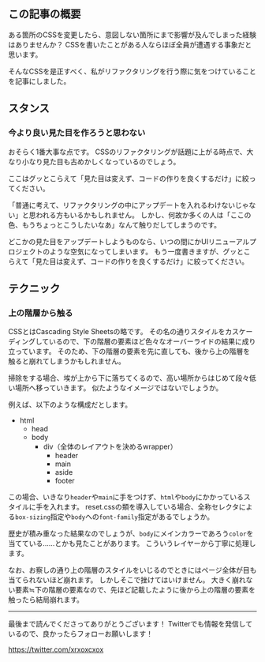 <!--
title:   CSSのリファクタリングにあたって考えること
tags:    CSS,リファクタリング,QiitaEngineerFesta_設計
-->
## この記事の概要

ある箇所のCSSを変更したら、意図しない箇所にまで影響が及んでしまった経験はありませんか？
CSSを書いたことがある人ならほぼ全員が遭遇する事象だと思います。

そんなCSSを是正すべく、私がリファクタリングを行う際に気をつけていることを記事にしました。

## スタンス

### 今より良い見た目を作ろうと思わない

おそらく1番大事な点です。
CSSのリファクタリングが話題に上がる時点で、大なり小なり見た目も古めかしくなっているのでしょう。

ここはグッとこらえて「見た目は変えず、コードの作りを良くするだけ」に絞ってください。

「普通に考えて、リファクタリングの中にアップデートを入れるわけないじゃない」と思われる方もいるかもしれません。
しかし、何故か多くの人は「ここの色、もうちょっとこうしたいなあ」なんて触りだしてしまうのです。

どこかの見た目をアップデートしようものなら、いつの間にかUIリニューアルプロジェクトのような空気になってしまいます。
もう一度書きますが、グッとこらえて「見た目は変えず、コードの作りを良くするだけ」に絞ってください。

## テクニック

### 上の階層から触る

CSSとはCascading Style Sheetsの略です。
その名の通りスタイルをカスケーディングしているので、下の階層の要素ほど色々なオーバーライドの結果に成り立っています。
そのため、下の階層の要素を先に直しても、後から上の階層を触ると崩れてしまうかもしれません。

掃除をする場合、埃が上から下に落ちてくるので、高い場所からはじめて段々低い場所へ移っていきます。
似たようなイメージではないでしょうか。

例えば、以下のような構成だとします。

- html
  - head
  - body
    - div（全体のレイアウトを決めるwrapper）
      - header
      - main
      - aside
      - footer

この場合、いきなり`header`や`main`に手をつけず、`html`や`body`にかかっているスタイルに手を入れます。
reset.cssの類を導入している場合、全称セレクタによる`box-sizing`指定や`body`への`font-family`指定があるでしょうか。

歴史が積み重なった結果なのでしょうが、`body`にメインカラーであろう`color`を当てている……とかも見たことがあります。
こういうレイヤーから丁寧に処理します。

なお、お察しの通り上の階層のスタイルをいじるのでときにはページ全体が目も当てられないほど崩れます。
しかしそこで挫けてはいけません。
大きく崩れない要素≒下の階層の要素なので、先ほど記載したように後から上の階層の要素を触ったら結局崩れます。

---

最後まで読んでくださってありがとうございます！
Twitterでも情報を発信しているので、良かったらフォローお願いします！

https://twitter.com/xrxoxcxox
